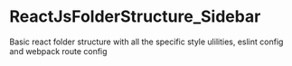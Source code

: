 # ReactJsFolderStructure_Sidebar
Basic react folder structure with all the specific style ulilities, eslint config and webpack route config
